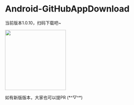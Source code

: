 # Android-GitHubAppDownload

当前版本1.0.10，扫码下载吧~

<img src="https://raw.githubusercontent.com/xuehuayous/Android-GitHubAppDownload/master/qrcode.png" width="200" />

如有新版版本，大家也可以提PR (\*^▽^*)